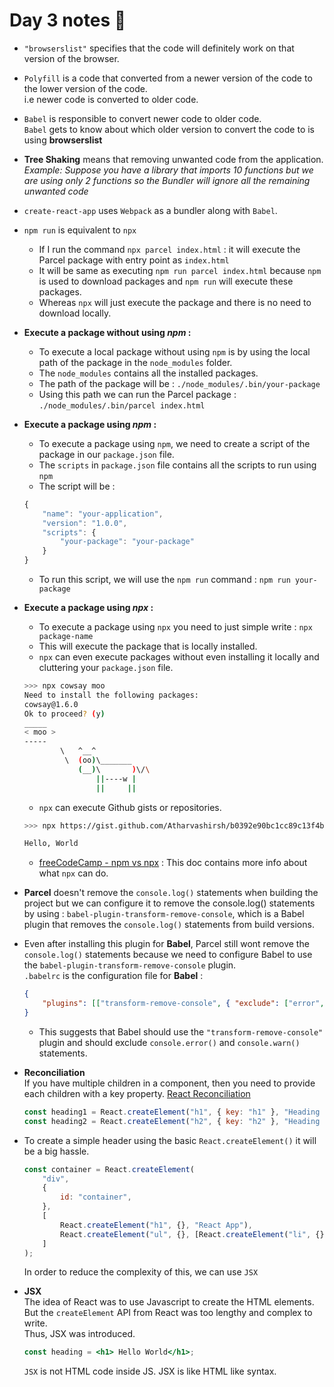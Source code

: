 # Day 3 notes 📝

-   `"browserslist"` specifies that the code will definitely work on that version of the browser.

-   `Polyfill` is a code that converted from a newer version of the code to the lower version of the code.\
     i.e newer code is converted to older code.

-   `Babel` is responsible to convert newer code to older code.\
    `Babel` gets to know about which older version to convert the code to is using **browserslist**

-   **Tree Shaking** means that removing unwanted code from the application.\
    _Example: Suppose you have a library that imports 10 functions but we are using only 2 functions so the Bundler will ignore all the remaining unwanted code_

-   `create-react-app` uses `Webpack` as a bundler along with `Babel`.

-   `npm run` is equivalent to `npx`

    -   If I run the command `npx parcel index.html` : it will execute the Parcel package with entry point as `index.html`
    -   It will be same as executing `npm run parcel index.html` because `npm` is used to download packages and `npm run` will execute these packages.
    -   Whereas `npx` will just execute the package and there is no need to download locally.

-   **Execute a package without using _npm_ :**

    -   To execute a local package without using `npm` is by using the local path of the package in the `node_modules` folder.
    -   The `node_modules` contains all the installed packages.
    -   The path of the package will be : `./node_modules/.bin/your-package`
    -   Using this path we can run the Parcel package : `./node_modules/.bin/parcel index.html`

-   **Execute a package using _npm_ :**

    -   To execute a package using `npm`, we need to create a script of the package in our `package.json` file.
    -   The `scripts` in `package.json` file contains all the scripts to run using `npm`
    -   The script will be :

    ```js
    {
        "name": "your-application",
        "version": "1.0.0",
        "scripts": {
            "your-package": "your-package"
        }
    }
    ```

    -   To run this script, we will use the `npm run` command : `npm run your-package`

-   **Execute a package using _npx_ :**

    -   To execute a package using `npx` you need to just simple write : `npx package-name`
    -   This will execute the package that is locally installed.
    -   `npx` can even execute packages without even installing it locally and cluttering your `package.json` file.

    ```bash
    >>> npx cowsay moo
    Need to install the following packages:
    cowsay@1.6.0
    Ok to proceed? (y)
    _____
    < moo >
    -----
            \   ^__^
             \  (oo)\_______
                (__)\       )\/\
                    ||----w |
                    ||     ||
    ```

    -   `npx` can execute Github gists or repositories.

    ```bash
    >>> npx https://gist.github.com/Atharvashirsh/b0392e90bc1cc89c13f4becbfcf4d2dd

    Hello, World
    ```

    -   [freeCodeCamp - npm vs npx](https://www.freecodecamp.org/news/npm-vs-npx-whats-the-difference/) : This doc contains more info about what `npx` can do.

-   **Parcel** doesn't remove the `console.log()` statements when building the project but we can configure it to remove the console.log() statements by using : `babel-plugin-transform-remove-console`, which is a Babel plugin that removes the `console.log()` statements from build versions.

-   Even after installing this plugin for **Babel**, Parcel still wont remove the `console.log()` statements because we need to configure Babel to use the `babel-plugin-transform-remove-console` plugin.\
    `.babelrc` is the configuration file for **Babel** :

    ```json
    {
        "plugins": [["transform-remove-console", { "exclude": ["error", "warn"] }]]
    }
    ```

    -   This suggests that Babel should use the `"transform-remove-console"` plugin and should exclude `console.error()` and `console.warn()` statements.

-   **Reconciliation**\
    If you have multiple children in a component, then you need to provide each children with a key property.
    [React Reconciliation](https://legacy.reactjs.org/docs/reconciliation.html)

    ```js
    const heading1 = React.createElement("h1", { key: "h1" }, "Heading 1");
    const heading2 = React.createElement("h2", { key: "h2" }, "Heading 2");
    ```

-   To create a simple header using the basic `React.createElement()` it will be a big hassle.

    ```js
    const container = React.createElement(
        "div",
        {
            id: "container",
        },
        [
            React.createElement("h1", {}, "React App"),
            React.createElement("ul", {}, [React.createElement("li", {}, "Home"), React.createElement("li", {}, "About Us"), React.createElement("li", {}, "Contact")]),
        ]
    );
    ```

    In order to reduce the complexity of this, we can use `JSX`

-   **JSX**\
    The idea of React was to use Javascript to create the HTML elements.\
    But the `createElement` API from React was too lengthy and complex to write.\
    Thus, JSX was introduced.

    ```jsx
    const heading = <h1> Hello World</h1>;
    ```

    `JSX` is not HTML code inside JS. JSX is like HTML like syntax.
